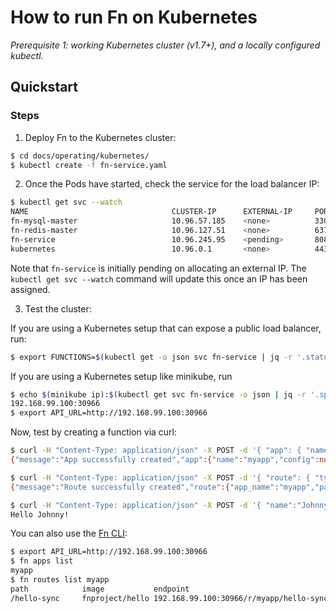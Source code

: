 # How to run Fn on Kubernetes

*Prerequisite 1: working Kubernetes cluster (v1.7+), and a locally configured kubectl.*

## Quickstart

### Steps

1. Deploy Fn to the Kubernetes cluster:

```bash
$ cd docs/operating/kubernetes/
$ kubectl create -f fn-service.yaml
```

2. Once the Pods have started, check the service for the load balancer IP:

```bash
$ kubectl get svc --watch
NAME                                CLUSTER-IP      EXTERNAL-IP     PORT(S)                                                       AGE
fn-mysql-master                     10.96.57.185    <none>          3306/TCP                                                      10m
fn-redis-master                     10.96.127.51    <none>          6379/TCP                                                      10m
fn-service                          10.96.245.95    <pending>       8080:30768/TCP,80:31921/TCP                                   10m
kubernetes                          10.96.0.1       <none>          443/TCP                                                       15d
```

Note that `fn-service` is initially pending on allocating an external IP. The `kubectl get svc --watch` command  will update this once an IP has been assigned.

3. Test the cluster:

If you are using a Kubernetes setup that can expose a public load balancer, run:

```bash
$ export FUNCTIONS=$(kubectl get -o json svc fn-service | jq -r '.status.loadBalancer.ingress[0].ip'):8080
```

If you are using a Kubernetes setup like minikube, run
```bash
$ echo $(minikube ip):$(kubectl get svc fn-service -o json | jq -r '.spec.ports[0].nodePort')
192.168.99.100:30966
$ export API_URL=http://192.168.99.100:30966
```

Now, test by creating a function via curl:

```bash
$ curl -H "Content-Type: application/json" -X POST -d '{ "app": { "name":"myapp" } }' http://$API_URL/v1/apps
{"message":"App successfully created","app":{"name":"myapp","config":null}}

$ curl -H "Content-Type: application/json" -X POST -d '{ "route": { "type": "sync", "path":"/hello-sync", "image":"fnproject/hello" } }' http://$API_URL/v1/apps/myapp/routes
{"message":"Route successfully created","route":{"app_name":"myapp","path":"/hello-sync","image":"fnproject/hello","memory":128,"headers":{},"type":"sync","format":"default","timeout":30,"idle_timeout":30,"config":{}}}

$ curl -H "Content-Type: application/json" -X POST -d '{ "name":"Johnny" }' http://$API_URL/r/myapp/hello-sync
Hello Johnny!
```

You can also use the [Fn CLI](https://github.com/fnproject/cli):

```bash
$ export API_URL=http://192.168.99.100:30966
$ fn apps list
myapp
$ fn routes list myapp
path            image           endpoint
/hello-sync     fnproject/hello 192.168.99.100:30966/r/myapp/hello-sync
```

